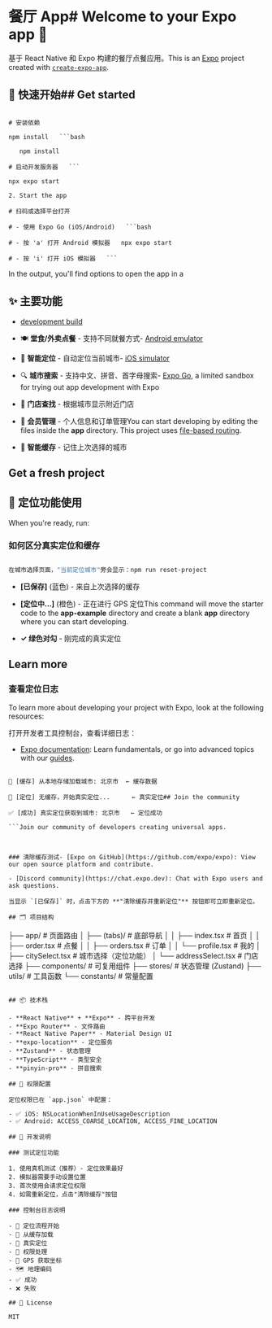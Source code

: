 # 餐厅 App# Welcome to your Expo app 👋



基于 React Native 和 Expo 构建的餐厅点餐应用。This is an [Expo](https://expo.dev) project created with [`create-expo-app`](https://www.npmjs.com/package/create-expo-app).



## 🚀 快速开始## Get started



```bash1. Install dependencies

# 安装依赖

npm install   ```bash

   npm install

# 启动开发服务器   ```

npx expo start

2. Start the app

# 扫码或选择平台打开

# - 使用 Expo Go (iOS/Android)   ```bash

# - 按 'a' 打开 Android 模拟器   npx expo start

# - 按 'i' 打开 iOS 模拟器   ```

```

In the output, you'll find options to open the app in a

## ✨ 主要功能

- [development build](https://docs.expo.dev/develop/development-builds/introduction/)

- 🍽️ **堂食/外卖点餐** - 支持不同就餐方式- [Android emulator](https://docs.expo.dev/workflow/android-studio-emulator/)

- 📍 **智能定位** - 自动定位当前城市- [iOS simulator](https://docs.expo.dev/workflow/ios-simulator/)

- 🔍 **城市搜索** - 支持中文、拼音、首字母搜索- [Expo Go](https://expo.dev/go), a limited sandbox for trying out app development with Expo

- 🏪 **门店查找** - 根据城市显示附近门店

- 👤 **会员管理** - 个人信息和订单管理You can start developing by editing the files inside the **app** directory. This project uses [file-based routing](https://docs.expo.dev/router/introduction).

- 💾 **智能缓存** - 记住上次选择的城市

## Get a fresh project

## 📱 定位功能使用

When you're ready, run:

### 如何区分真实定位和缓存

```bash

在城市选择页面，"当前定位城市"旁会显示：npm run reset-project

```

- **[已保存]** (蓝色) - 来自上次选择的缓存

- **[定位中...]** (橙色) - 正在进行 GPS 定位This command will move the starter code to the **app-example** directory and create a blank **app** directory where you can start developing.

- **✓ 绿色对勾** - 刚完成的真实定位

## Learn more

### 查看定位日志

To learn more about developing your project with Expo, look at the following resources:

打开开发者工具控制台，查看详细日志：

- [Expo documentation](https://docs.expo.dev/): Learn fundamentals, or go into advanced topics with our [guides](https://docs.expo.dev/guides).

```- [Learn Expo tutorial](https://docs.expo.dev/tutorial/introduction/): Follow a step-by-step tutorial where you'll create a project that runs on Android, iOS, and the web.

💾 [缓存] 从本地存储加载城市: 北京市  ← 缓存数据

📍 [定位] 无缓存，开始真实定位...      ← 真实定位## Join the community

✅ [成功] 真实定位获取到城市: 北京市   ← 定位成功

```Join our community of developers creating universal apps.



### 清除缓存测试- [Expo on GitHub](https://github.com/expo/expo): View our open source platform and contribute.

- [Discord community](https://chat.expo.dev): Chat with Expo users and ask questions.

当显示 `[已保存]` 时，点击下方的 **"清除缓存并重新定位"** 按钮即可立即重新定位。

## 🗂️ 项目结构

```
├── app/                    # 页面路由
│   ├── (tabs)/            # 底部导航
│   │   ├── index.tsx     # 首页
│   │   ├── order.tsx     # 点餐
│   │   ├── orders.tsx    # 订单
│   │   └── profile.tsx   # 我的
│   ├── citySelect.tsx    # 城市选择（定位功能）
│   └── addressSelect.tsx # 门店选择
├── components/            # 可复用组件
├── stores/               # 状态管理 (Zustand)
├── utils/                # 工具函数
└── constants/            # 常量配置
```

## 📦 技术栈

- **React Native** + **Expo** - 跨平台开发
- **Expo Router** - 文件路由
- **React Native Paper** - Material Design UI
- **expo-location** - 定位服务
- **Zustand** - 状态管理
- **TypeScript** - 类型安全
- **pinyin-pro** - 拼音搜索

## 🔧 权限配置

定位权限已在 `app.json` 中配置：

- ✅ iOS: NSLocationWhenInUseUsageDescription
- ✅ Android: ACCESS_COARSE_LOCATION, ACCESS_FINE_LOCATION

## 📝 开发说明

### 测试定位功能

1. 使用真机测试（推荐）- 定位效果最好
2. 模拟器需要手动设置位置
3. 首次使用会请求定位权限
4. 如需重新定位，点击"清除缓存"按钮

### 控制台日志说明

- 🚀 定位流程开始
- 💾 从缓存加载
- 📍 真实定位
- 🔐 权限处理
- 📡 GPS 获取坐标
- 🗺️ 地理编码
- ✅ 成功
- ❌ 失败

## 📝 License

MIT
